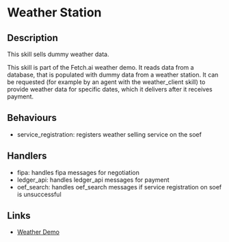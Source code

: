 # Weather Station

## Description

This skill sells dummy weather data.

This skill is part of the Fetch.ai weather demo. It reads data from a database, that is populated with  dummy data from a weather station. It can be requested (for example by an agent with the weather_client skill) to provide weather data for specific dates, which it delivers after it receives payment.

## Behaviours

* service_registration: registers weather selling service on the soef 

## Handlers

* fipa: handles fipa messages for negotiation
* ledger_api: handles ledger_api messages for payment
* oef_search: handles oef_search messages if service registration on soef is unsuccessful

## Links

* <a href="https://docs.fetch.ai/aea/weather-skills/" target="_blank">Weather Demo</a>